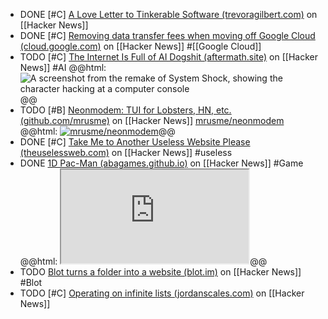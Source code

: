 - DONE [#C] [A Love Letter to Tinkerable Software (trevoragilbert.com)](https://news.ycombinator.com/item?id=38961262) on [[Hacker News]]
- DONE [#C] [Removing data transfer fees when moving off Google Cloud (cloud.google.com)](https://news.ycombinator.com/item?id=38953846) on [[Hacker News]] #[[Google Cloud]]
- TODO [#C] [The Internet Is Full of AI Dogshit (aftermath.site)](https://news.ycombinator.com/item?id=38952526) on [[Hacker News]] #AI
  @@html: <img src="https://lede-admin.aftermath.site/wp-content/uploads/sites/55/2023/11/04_Hack.png?w=1920" alt="A screenshot from the remake of System Shock, showing the character hacking at a computer console" class="article-cover" />@@
- TODO [#B] [Neonmodem: TUI for Lobsters, HN, etc. (github.com/mrusme)](https://news.ycombinator.com/item?id=38951983) on [[Hacker News]]
  [mrusme/neonmodem](https://github.com/mrusme/neonmodem)
  @@html: <a href="https://github.com/mrusme/neonmodem/"><img src="https://github-readme-stats-astronomer.vercel.app/api/pin/?username=mrusme&repo=neonmodem&theme=tokyonight" alt="mrusme/neonmodem"/></a>@@
- DONE [#C] [Take Me to Another Useless Website Please (theuselessweb.com)](https://news.ycombinator.com/item?id=32435256) on [[Hacker News]] #useless
- DONE [1D Pac-Man (abagames.github.io)](https://news.ycombinator.com/item?id=38845510) on [[Hacker News]] #Game
  @@html: <iframe src="https://abagames.github.io/crisp-game-lib-11-games/?pakupaku" class="browser-tab"></iframe>@@
- TODO [Blot turns a folder into a website (blot.im)](https://news.ycombinator.com/item?id=38809145) on [[Hacker News]] #Blot
- TODO [#C] [Operating on infinite lists (jordanscales.com)](https://news.ycombinator.com/item?id=39002041) on [[Hacker News]]